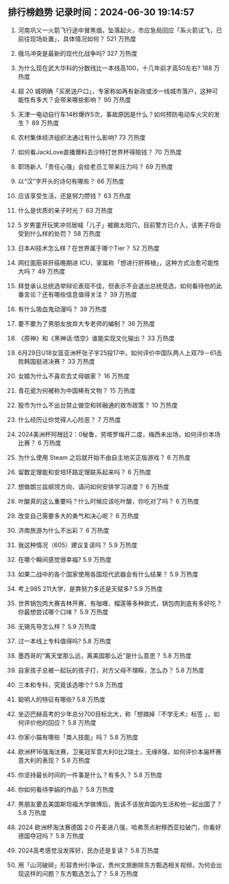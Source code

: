 
## 排行榜趋势 记录时间：2024-06-30 19:14:57
  
  1. 河南巩义一火箭飞行途中冒黑烟，坠落起火，市应急局回应「系火箭试飞，已前往现场处置」，具体情况如何？ 521 万热度
    
  2. 俄乌冲突是最新的现代化战争吗? 327 万热度
    
  3. 为什么现在武大华科的分数线比一本线高100，十几年前才高50左右? 188 万热度
    
  4. 超 20 城明确「买房送户口」，专家称如再有新政或涉一线城市落户，这种可能性有多大？会带来哪些影响？ 90 万热度
    
  5. 天津一电动自行车14秒爆炸5次，事故原因是什么？如何预防电动车火灾的发生？ 89 万热度
    
  6. 农村集体经济组织法通过有什么影响? 73 万热度
    
  7. 如何看JackLove直播爆料去沙特打世界杯得赔钱？ 70 万热度
    
  8. 职场新人「责任心强」会给老员工带来压力吗？ 69 万热度
    
  9. 以“汉”字开头的诗句有哪些？ 66 万热度
    
  10. 应该享受生活，还是努力攒钱？ 63 万热度
    
  11. 什么是优质的亲子时光？ 63 万热度
    
  12. 5 岁男童开玩笑冲邻居喊「儿子」被踢太阳穴，目前警方已介入，该男子将会受到什么样的处罚？ 58 万热度
    
  13. 日本AI技术怎么样？在世界属于哪个Tier？ 52 万热度
    
  14. 网红面筋哥肝癌晚期进 ICU，家属称「想进行肝移植」，这种方式治愈可能性大吗？ 49 万热度
    
  15. 拜登承认总统选举辩论表现不佳，但表示不会退出总统竞选，如何看待他的此番言论？还有哪些信息值得关注？ 39 万热度
    
  16. 有什么吸血鬼动漫吗？ 39 万热度
    
  17. 要不要为了男朋友放弃大专老师的编制？ 36 万热度
    
  18. 《原神》和《黑神话:悟空》谁能实现文化输出？ 33 万热度
    
  19. 6月29日U18女篮亚洲杯张子宇25投17中，如何评价中国队两人上双79－61击败韩国挺进决赛？ 33 万热度
    
  20. 女婿为什么不喜欢去丈母娘家？ 16 万热度
    
  21. 青花瓷为何被称为中国稀有文物？ 15 万热度
    
  22. 股市为什么不出台禁止做空和转融通的救市政策？ 10 万热度
    
  23. 什么经历让你觉得人心险恶？ 7 万热度
    
  24. 2024美洲杯阿根廷2：0秘鲁，劳塔罗梅开二度，梅西未出场，如何评价本场比赛？ 6 万热度
    
  25. 为什么使用 Steam 之后就开始不由自主地买正版游戏？ 6 万热度
    
  26. 留数定理能和安培环路定理联系起来吗？ 6 万热度
    
  27. 想做朗兰兹纲领方向，请问如何安排学习进度？ 6 万热度
    
  28. 叶酸真的这么重要吗？什么时候应该吃叶酸，你吃对了吗？ 6 万热度
    
  29. 改变自己需要多大的勇气和决心呢？ 6 万热度
    
  30. 济南旅游为什么不出彩？ 6 万热度
    
  31. 我这种情况（605）建议复读吗？ 5.9 万热度
    
  32. 在哪个瞬间感觉很幸福? 5.9 万热度
    
  33. 如果二战中的各个国家使用各国现代武器会有什么结果？ 5.9 万热度
    
  34. 考上985  211大学，是靠努力多还是天赋多? 5.9 万热度
    
  35. 世界锅包肉大赛吉林开赛，有咖喱、榴莲等多种款式，锅包肉到底有多好吃？你最想尝试哪个口味？ 5.9 万热度
    
  36. 无锡先导怎么样？ 5.9 万热度
    
  37. 过一本线上专科值得吗? 5.8 万热度
    
  38. 墨西哥的“离天堂那么远，离美国那么近”是什么意思？ 5.8 万热度
    
  39. 自家孩子总被一起玩的孩子打，对方父母不理睬，怎么办？ 5.8 万热度
    
  40. 三本和专科，究竟该选哪个? 5.8 万热度
    
  41. 聪明人的特征有哪些? 5.8 万热度
    
  42. 坐迈巴赫高考的少年总分700目标北大，称「想摘掉『不学无术』标签 」，如何评价他的回应？ 5.8 万热度
    
  43. 你家小猫有哪些「类人技能」吗？ 5.8 万热度
    
  44. 欧洲杯16强淘汰赛，卫冕冠军意大利0比2瑞士，无缘8强，如何评价本届杯赛意大利的表现？ 5.8 万热度
    
  45. 你坚持最长时间的一件事是什么？有多久？ 5.8 万热度
    
  46. 你如何看待李娟的作品？ 5.8 万热度
    
  47. 男朋友要去美国斯坦福大学做博后，我该不该放弃国内生活和他一起出国了？ 5.8 万热度
    
  48. 2024 欧洲杯淘汰赛德国 2:0 丹麦进八强，哈弗茨点射穆西亚拉破门，你看好德国夺冠吗？ 5.8 万热度
    
  49. 2024高考感觉没发挥好，民办还是复读？ 5.8 万热度
    
  50. 用「山河破碎」形容贵州引争议‍，贵州文旅删除东方甄选相关视频，为何会出现这样的问题？东方甄选怎么了？ 5.8 万热度
    